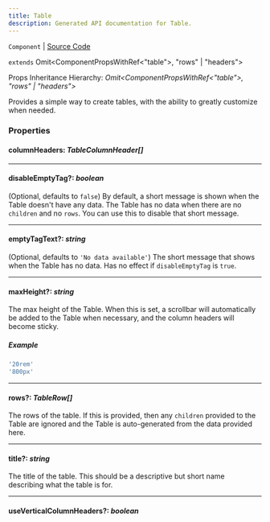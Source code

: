 ```yaml
---
title: Table
description: Generated API documentation for Table.
---
```


`Component` | [Source Code](https://github.com/mrCamelCode/jtjs-react/blob/0e141e63e22c212c71ce52ba40f0472cc9028516/lib/components/structured-information/Table.tsx#L64)

`extends` Omit<ComponentPropsWithRef<"table">, "rows" | "headers">

Props Inheritance Hierarchy: _Omit<ComponentPropsWithRef<"table">, "rows" | "headers">_

Provides a simple way to create tables, with the ability to greatly customize
when needed.

### Properties

#### columnHeaders: _TableColumnHeader[]_

---

#### disableEmptyTag?: _boolean_

(Optional, defaults to `false`) By default, a short message is shown when the Table doesn't
have any data. The Table has no data when there are no `children` and no `rows`. You can use this
to disable that short message.

---

#### emptyTagText?: _string_

(Optional, defaults to `'No data available'`) The short message that shows when the Table has
no data. Has no effect if `disableEmptyTag` is `true`.

---

#### maxHeight?: _string_

The max height of the Table. When this is set, a scrollbar will automatically be added
to the Table when necessary, and the column headers will become sticky.

##### Example
```ts
'20rem'
'800px'
```

---

#### rows?: _TableRow[]_

The rows of the table. If this is provided, then any `children` provided to the Table
are ignored and the Table is auto-generated from the data provided here.

---

#### title?: _string_

The title of the table. This should be a descriptive but short name describing
what the table is for.

---

#### useVerticalColumnHeaders?: _boolean_